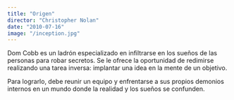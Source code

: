 ```yaml
---
title: "Origen"
director: "Christopher Nolan"
date: "2010-07-16"
image: "/inception.jpg"
---
```


Dom Cobb es un ladrón especializado en infiltrarse en los sueños de las personas para robar secretos. Se le ofrece la oportunidad de redimirse realizando una tarea inversa: implantar una idea en la mente de un objetivo.

Para lograrlo, debe reunir un equipo y enfrentarse a sus propios demonios internos en un mundo donde la realidad y los sueños se confunden.
